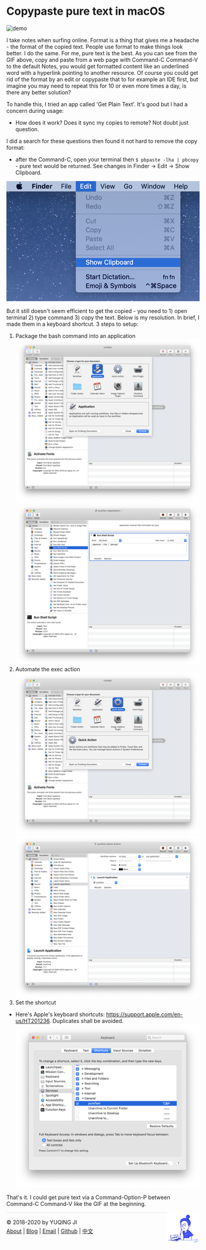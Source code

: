 # Copypaste pure text in macOS

![demo](./demo.gif)

I take notes when surfing online. Format is a thing that gives me a headache - the format of the copied text. 
People use format to make things look better. I do the same. For me, pure text is the best. 
As you can see from the GIF above, copy and paste from a web page with Command-C Command-V to the default Notes, you would get formatted content like an underlined word with a hyperlink pointing to another resource.
Of course you could get rid of the format by an edit or copypaste that to for example an IDE first, but imagine you may need to repeat this for 10 or even more times a day, is there any better solution?

To handle this, I tried an app called 'Get Plain Text'. It's good but I had a concern during usage: 
- How does it work? Does it sync my copies to remote? Not doubt just question. 

I did a search for these questions then found it not hard to remove the copy format: 
- after the Command-C, open your terminal then `$ pbpaste -lha | pbcopy` - pure text would be returned. See changes in Finder -> Edit -> Show Clipboard.

![clipboard](clipboard.png)

But it still doesn't seem efficient to get the copied - you need to 1) open terminal 2) type command 3) copy the text. 
Below is my resolution. In brief, I made them in a keyboard shortcut. 3 steps to setup: 

1. Package the bash command into an application
![automator-application-0](automator-application-0.png)
![automator-application-1](automator-application-1.png)
2. Automate the exec action
![automator-quickAction-0](automator-quickAction-0.png)
![automator-quickAction-1](automator-quickAction-1.png)
3. Set the shortcut
- Here's Apple's keyboard shortcuts: https://support.apple.com/en-us/HT201236. Duplicates shall be avoided. 
![shortcut](shortcut.png)

That's it. I could get pure text via a Command-Option-P between Command-C Command-V like the GIF at the beginning.

<div><a href="https://vjyq.github.io/daily"><img src="avatar.png" style="float:right;width:85px;height:85px"/></a></div><div style="border-top:1px solid #e1e4e8;padding-top:16px"></div>
<div>© 2018-2020 by YUQING JI</div>
<div style="padding-top:0.3em"><a href="https://vjyq.github.io/en/about">About</a> | <a href="https://vjyq.github.io/">Blog</a> | <a href="mailto:yuqing.ji@outlook.com">Email</a> | <a href="https://github.com/vjyq">Github</a> | <a href="https://vjyq.github.io/zh">中文</a></div>